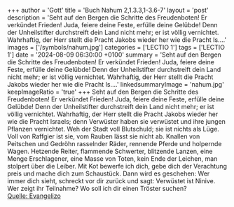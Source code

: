 +++
author = 'Gott'
title = 'Buch Nahum 2,1.3.3,1-3.6-7'
layout = 'post'
description = 'Seht auf den Bergen die Schritte des Freudenboten! Er verkündet Frieden! Juda, feiere deine Feste, erfülle deine Gelübde! Denn der Unheilstifter durchstreift dein Land nicht mehr; er ist völlig vernichtet. Wahrhaftig, der Herr stellt die Pracht Jakobs wieder her wie die Pracht Is....'
images = ['/symbols/nahum.jpg']
categories = ['LECTIO 1']
tags = ['LECTIO 1']
date = '2024-08-09 06:30:00 +0100'
summary = 'Seht auf den Bergen die Schritte des Freudenboten! Er verkündet Frieden! Juda, feiere deine Feste, erfülle deine Gelübde! Denn der Unheilstifter durchstreift dein Land nicht mehr; er ist völlig vernichtet. Wahrhaftig, der Herr stellt die Pracht Jakobs wieder her wie die Pracht Is....'
linkedsummaryImage = 'nahum.jpg'
keepImageRatio = 'true'
+++
Seht auf den Bergen die Schritte des Freudenboten! Er verkündet Frieden! Juda, feiere deine Feste, erfülle deine Gelübde! Denn der Unheilstifter durchstreift dein Land nicht mehr; er ist völlig vernichtet.
Wahrhaftig, der Herr stellt die Pracht Jakobs wieder her wie die Pracht Israels; denn Verwüster haben sie verwüstet und ihre jungen Pflanzen vernichtet.<!--more-->
Weh der Stadt voll Blutschuld; sie ist nichts als Lüge. Voll von Raffgier ist sie, vom Rauben lässt sie nicht ab.
Knallen von Peitschen und Gedröhn rasselnder Räder, rennende Pferde und holpernde Wagen.
Hetzende Reiter, flammende Schwerter, blitzende Lanzen, eine Menge Erschlagener, eine Masse von Toten, kein Ende der Leichen, man stolpert über die Leiber.
Mit Kot bewerfe ich dich, gebe dich der Verachtung preis und mache dich zum Schaustück.
Dann wird es geschehen: Wer immer dich sieht, schreckt vor dir zurück und sagt: Verwüstet ist Ninive. Wer zeigt ihr Teilnahme? Wo soll ich dir einen Tröster suchen?<br> [Quelle: Evangelizo](https://evangeliumtagfuertag.org/DE/gospel)